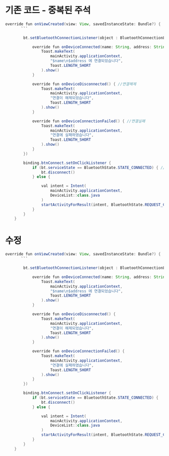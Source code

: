 # 기존 코드 - 중복된 주석
```java
override fun onViewCreated(view: View, savedInstanceState: Bundle?) {
       ```

        bt.setBluetoothConnectionListener(object : BluetoothConnectionListener {

            override fun onDeviceConnected(name: String, address: String) {
                Toast.makeText(
                    mainActivity.applicationContext,
                    "$name\n$address 에 연결되었습니다",
                    Toast.LENGTH_SHORT
                ).show()
            }

            override fun onDeviceDisconnected() { //연결해제
                Toast.makeText(
                    mainActivity.applicationContext,
                    "연결이 해제되었습니다",
                    Toast.LENGTH_SHORT
                ).show()
            }

            override fun onDeviceConnectionFailed() { //연결실패
                Toast.makeText(
                    mainActivity.applicationContext,
                    "연결에 실패하였습니다",
                    Toast.LENGTH_SHORT
                ).show()
            }
        })

        binding.btnConnect.setOnClickListener {
            if (bt.serviceState == BluetoothState.STATE_CONNECTED) { // 현재 버튼의 상태에 따라 연결이 되어있으면 끊고, 반대면 연결
                bt.disconnect()
            } else {

                val intent = Intent(
                    mainActivity.applicationContext,
                    DeviceList::class.java
                )
                startActivityForResult(intent, BluetoothState.REQUEST_CONNECT_DEVICE)
            }
        }
    }
```

# 수정
``` java
override fun onViewCreated(view: View, savedInstanceState: Bundle?) {
       ```

        bt.setBluetoothConnectionListener(object : BluetoothConnectionListener {

            override fun onDeviceConnected(name: String, address: String) {
                Toast.makeText(
                    mainActivity.applicationContext,
                    "$name\n$address 에 연결되었습니다",
                    Toast.LENGTH_SHORT
                ).show()
            }

            override fun onDeviceDisconnected() {
                Toast.makeText(
                    mainActivity.applicationContext,
                    "연결이 해제되었습니다",
                    Toast.LENGTH_SHORT
                ).show()
            }

            override fun onDeviceConnectionFailed() {
                Toast.makeText(
                    mainActivity.applicationContext,
                    "연결에 실패하였습니다",
                    Toast.LENGTH_SHORT
                ).show()
            }
        })

        binding.btnConnect.setOnClickListener {
            if (bt.serviceState == BluetoothState.STATE_CONNECTED) {
                bt.disconnect()
            } else {

                val intent = Intent(
                    mainActivity.applicationContext,
                    DeviceList::class.java
                )
                startActivityForResult(intent, BluetoothState.REQUEST_CONNECT_DEVICE)
            }
        }
    }
```
